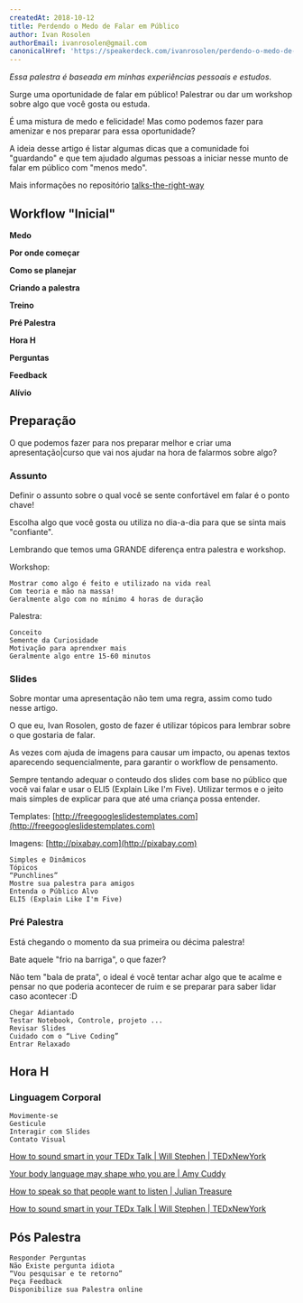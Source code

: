 ```yaml
---
createdAt: 2018-10-12
title: Perdendo o Medo de Falar em Público
author: Ivan Rosolen
authorEmail: ivanrosolen@gmail.com
canonicalHref: 'https://speakerdeck.com/ivanrosolen/perdendo-o-medo-de-falar-em-publico'
---
```


*Essa palestra é baseada em minhas experiências pessoais e estudos.*

Surge uma oportunidade de falar em público! Palestrar ou dar um workshop sobre algo que você gosta ou estuda.

É uma mistura de medo e felicidade! Mas como podemos fazer para amenizar e nos preparar para essa oportunidade?

A ideia desse artigo é listar algumas dicas que a comunidade foi "guardando" e que tem ajudado algumas pessoas a iniciar nesse munto de falar em público com "menos medo".

Mais informações no repositório [talks-the-right-way](https://github.com/gustavoper/talks-the-right-way)

## Workflow "Inicial"

**Medo**

**Por onde começar**

**Como se planejar**

**Criando a palestra**

**Treino**

**Pré Palestra**

**Hora H**

**Perguntas**

**Feedback**

**Alívio**


## Preparação

O que podemos fazer para nos preparar melhor e criar uma apresentação|curso que vai nos ajudar na hora de falarmos sobre algo?


### Assunto

Definir o assunto sobre o qual você se sente confortável em falar é o ponto chave!

Escolha algo que você gosta ou utiliza no dia-a-dia para que se sinta mais "confiante".

Lembrando que temos uma GRANDE diferença entra palestra e workshop.

Workshop:

```
Mostrar como algo é feito e utilizado na vida real
Com teoria e mão na massa!
Geralmente algo com no mínimo 4 horas de duração
```

Palestra:

```
Conceito
Semente da Curiosidade
Motivação para aprendxer mais
Geralmente algo entre 15-60 minutos
```

### Slides

Sobre montar uma apresentação não tem uma regra, assim como tudo nesse artigo.

O que eu, Ivan Rosolen, gosto de fazer é utilizar tópicos para lembrar sobre o que gostaria de falar.

As vezes com ajuda de imagens para causar um impacto, ou apenas textos aparecendo sequencialmente, para garantir o workflow de pensamento.

Sempre tentando adequar o conteudo dos slides com base no público que você vai falar e usar o ELI5 (Explain Like I'm Five). Utilizar termos e o jeito mais simples de explicar para que até uma criança possa entender.

Templates: [http://freegoogleslidestemplates.com](http://freegoogleslidestemplates.com)

Imagens: [http://pixabay.com](http://pixabay.com)

```
Simples e Dinâmicos
Tópicos
“Punchlines”
Mostre sua palestra para amigos
Entenda o Público Alvo
ELI5 (Explain Like I'm Five)
```

### Pré Palestra

Está chegando o momento da sua primeira ou décima palestra!

Bate aquele "frio na barriga", o que fazer?

Não tem "bala de prata", o ideal é você tentar achar algo que te acalme e pensar no que poderia acontecer de ruim e se preparar para saber lidar caso acontecer :D

```
Chegar Adiantado
Testar Notebook, Controle, projeto ...
Revisar Slides
Cuidado com o “Live Coding”
Entrar Relaxado
```


## Hora H

### Linguagem Corporal

```
Movimente-se
Gesticule
Interagir com Slides
Contato Visual
```


[How to sound smart in your TEDx Talk | Will Stephen | TEDxNewYork](https://www.youtube.com/watch?v=8S0FDjFBj8o)

[Your body language may shape who you are | Amy Cuddy](https://www.youtube.com/watch?v=Ks-_Mh1QhMc)


[How to speak so that people want to listen | Julian Treasure](https://www.youtube.com/watch?v=eIho2S0ZahI)


[How to sound smart in your TEDx Talk | Will Stephen | TEDxNewYork](https://www.youtube.com/channel/UCh7TUTXojlE8vRtb-EnuDzw)



## Pós Palestra

```
Responder Perguntas
Não Existe pergunta idiota
“Vou pesquisar e te retorno”
Peça Feedback
Disponibilize sua Palestra online
```




